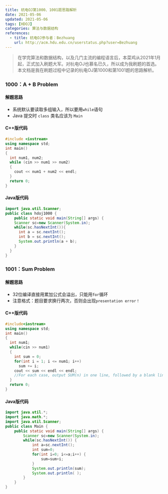 ```yaml
---
title: 杭电OJ第1000、1001题思路解析
date: 2021-05-06
updated: 2021-05-06
tags: [HDOJ]
categories: 算法与数据结构
references:
  - title: 杭电OJ参与者：Bezhuang
    url: http://acm.hdu.edu.cn/userstatus.php?user=Bezhuang
---
```


> 在学完算法和数据结构，以及几门主流的编程语言后，本菜鸡从2021年1月起，正式加入刷题大军。对杭电OJ也慕名已久，所以成为我刷题的首选。本文档是我在刷题过程中记录的杭电OJ第1000和第1001题的思路解析。

<!--more-->

### 1000：A + B Problem

#### 解题思路

- 系统默认要读取多组输入，所以要用`while`语句
- Java 提交时 `class` 类名应该为 `Main`

#### C++版代码

```cpp
#include <iostream>
using namespace std;
int main()
{
  int num1, num2;
  while (cin >> num1 >> num2)
  {
    cout << num1 + num2 << endl;
  }
  return 0;
}
```

#### Java版代码

```java
import java.util.Scanner;
public class hdoj1000 {
	public static void main(String[] args) {
    Scanner sc=new Scanner(System.in);
    while(sc.hasNextInt()){
      int a = sc.nextInt();
      int b = sc.nextInt();
      System.out.println(a + b);
    }
  }
}
```

### 1001：Sum Problem

#### 解题思路

- 32位编译直接用累加公式会溢出，只能用`for`循环
- 注意格式：题目要求换行两次，否则会出现`presentation error！`

#### C++版代码

```c++
#include<iostream>
using namespace std;
int main()
{
  int num1;
  while(cin >> num1)
  {
  	int sum = 0;
    for(int i = 1; i <= num1; i++)
      sum += i;
    cout << sum << endl << endl; 
    //For each case, output SUM(n) in one line, followed by a blank line.
  }
  return 0;
}
```

#### Java版代码

```java
import java.util.*;
import java.math.*;
import java.util.Scanner;
public class Main {
    public static void main(String[] args) {
        Scanner sc=new Scanner(System.in);
        while(sc.hasNextInt()) {
            int a=sc.nextInt();
            int sum=0;
            for(int i=0; i<=a;i++) {
                sum=sum+i;  
            }
            System.out.println(sum);
            System.out.println( );
        }  
    }
}
```

